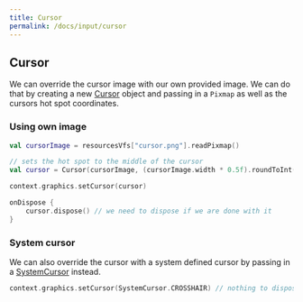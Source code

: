```yaml
---
title: Cursor
permalink: /docs/input/cursor
---
```


## Cursor

We can override the cursor image with our own provided image. We can do that by creating a new [Cursor](https://github.com/littlektframework/littlekt/blob/master/core/src/commonMain/kotlin/com/lehaine/littlekt/graphics/Cursor.kt) object and passing in a `Pixmap` as well as the cursors hot spot coordinates.

### Using own image

```kotlin
val cursorImage = resourcesVfs["cursor.png"].readPixmap()

// sets the hot spot to the middle of the cursor
val cursor = Cursor(cursorImage, (cursorImage.width * 0.5f).roundToInt(), (cursorImage.height * 0.5f).roundToInt())

context.graphics.setCursor(cursor)

onDispose {
    cursor.dispose() // we need to dispose if we are done with it
}
```

### System cursor

We can also override the cursor with a system defined cursor by passing in a [SystemCursor](https://github.com/littlektframework/littlekt/blob/master/core/src/commonMain/kotlin/com/lehaine/littlekt/graphics/SystemCursor.kt) instead.

```kotlin
context.graphics.setCursor(SystemCursor.CROSSHAIR) // nothing to dispose here
```
